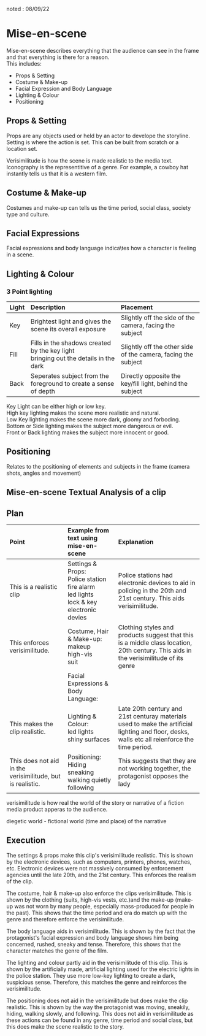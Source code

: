 noted : 08/09/22

# Mise-en-scene

Mise-en-scene describes everything that the audience can see in the frame and that everything is there for a reason.  
This includes:

- Props & Setting
- Costume & Make-up
- Facial Expression and Body Language
- Lighting & Colour
- Positioning

## Props & Setting

Props are any objects used or held by an actor to develope the storyline.  
Setting is where the action is set. This can be built from scratch or a location set.

Verisimilitude is how the scene is made realistic to the media text.  
Iconography is the representitive of a genre. For example, a cowboy hat instantly tells us that it is a western film.

## Costume & Make-up

Costumes and make-up can tells us the time period, social class, society type and culture.

## Facial Expressions

Facial expressions and body language indica\tes how a character is feeling in a scene.

## Lighting & Colour

### 3 Point lighting

| Light | Description                                                                           | Placement                                                     |
| :---- | :------------------------------------------------------------------------------------ | :------------------------------------------------------------ |
| Key   | Brightest light and gives the scene its overall exposure                              | Slightly off the side of the camera, facing the subject       |
| Fill  | Fills in the shadows created by the key light<br>bringing out the details in the dark | Slightly off the other side of the camera, facing the subject |
| Back  | Seperates subject from the foreground to create a sense of depth                      | Directly opposite the key/fill light, behind the subject      |

Key Light can be either high or low key.  
High key lighting makes the scene more realistic and natural.  
Low Key lighting makes the scene more dark, gloomy and forboding.  
Bottom or Side lighting makes the subject more dangerous or evil.  
Front or Back lighting makes the subject more innocent or good.

## Positioning

Relates to the positioning of elements and subjects in the frame (camera shots, angles and movement)

## Mise-en-scene Textual Analysis of a clip
## Plan

| Point                      | Example from text using mise-en-scene | Explanation | 
| :------------------------- | :------------------------------------ | :---------- |
| This is a realistic clip                                   | Settings & Props:<br>Police station<br>fire alarm<br>led lights<br>lock & key<br>electronic devies | Police stations had electronic devices to aid in policing in the 20th and 21st century. This aids verisimilitude.                              |
| This enforces verisimilitude.                              | Costume, Hair & Make-up:<br>makeup<br>high-vis<br>suit                                             | Clothing styles and products suggest that this is a middle class location, 20th century. This aids in the verisimilitude of its genre          |
|                                                            | Facial Expressions & Body Language:                                                                |                                                                                                                                                |
| This makes the clip realistic.                             | Lighting & Colour:<br>led lights<br>shiny surfaces                                                 | Late 20th century and 21st centuray materials used to make the artificial lighting and floor, desks, walls etc all reienforce the time period. |
| This does not aid in the verisimilitude, but is realistic. | Positioning:<br>Hiding<br>sneaking<br>walking quietly<br>following                                 | This suggests that they are not working together, the protagonist opposes the lady                                                             |

verisimilitude is how real the world of the story or narrative of a fiction media product apperas to the audience.

diegetic world - fictional world (time and place) of the narrative

## Execution

The settings & props make this clip's verisimilitude realistic. This is shown by the electronic devices, such as computers, printers, phones, watches, etc. Electronic devices were not massively consumed by enforcement agencies until the late 20th, and the 21st century. This enforces the realism of the clip.

The costume, hair & make-up also enforce the clips verisimilitude. This is shown by the clothing (suits, high-vis vests, etc.)and the make-up (make-up was not worn by many people, especially mass-produced for people in the past). This shows that the time period and era do match up with the genre and therefore enforce the verisimilitude.

The body language aids in verisimilitude. This is shown by the fact that the protagonist's facial expression and body language shows him being concerned, rushed, sneaky and tense. Therefore, this shows that the character matches the genre of the film.

The lighting and colour partly aid in the verisimilitude of this clip. This is shown by the artificially made, artificial lighting used for the electric lights in the police station. They use more low-key lighting to create a dark, suspicious sense. Therefore, this matches the genre and reinforces the verisimilitude.

The positioning does not aid in the verisimilitude but does make the clip realistic. This is shown by the way the protagonist was moving, sneakily, hiding, walking slowly, and following. This does not aid in verisimilitude as these actions can be found in any genre, time period and social class, but this does make the scene realistic to the story.
